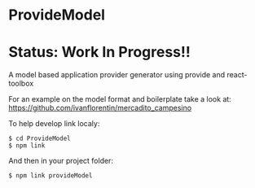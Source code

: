 # ProvideModel
# Status: Work In Progress!!


A model based application provider generator using provide and react-toolbox

For an example on the model format and boilerplate take a look at:  https://github.com/ivanflorentin/mercadito_campesino


To help develop link localy: 
```
$ cd ProvideModel
$ npm link
```
And then in your project folder:
```
$ npm link provideModel 
```


